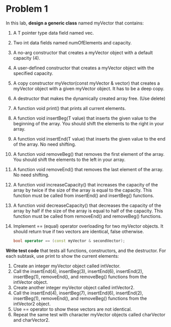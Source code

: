 # Problem 1
In this lab, **design a generic class** named myVector that contains: 

1)  A T pointer type data field named vec. 
2)  Two int data fields named numOfElements and capacity. 
3)  A no-arg constructor that creates a myVector object with a default capacity (4). 
4)  A user-defined constructor that creates a myVector object with the specified capacity. 
5)  A copy constructor myVector(const myVector & vector) that creates a myVector object with a given myVector object. It has to be a deep copy. 
6)  A destructor that makes the dynamically created array free. (Use delete) 
7)  A function void print() that prints all current elements. 
8)  A function void insertBeg(T value) that inserts the given value to the beginning of the array. You should shift the elements to the right in your array. 
9)  A function void insertEnd(T value) that inserts the given value to the end of the array. No need shifting. 
10) A function void removeBeg() that removes the first element of the array. You should shift the elements to the left in your array. 
11) A function void removeEnd() that removes the last element of the array. No need shifting. 
12) A function void increaseCapacity()  that increases the capacity of the array by twice if the size of the array is equal to the capacity. This function must be called from insertEnd() and insertBeg() functions. 
13) A function void decreaseCapacity()  that decreases the capacity of the array by half if the size of the array is equal to half of the capacity. This function must be called from removeEnd() and removeBeg() functions. 

14) Implement == (equal) operator overloading for two myVector objects. It should return true if two vectors are identical, false otherwise. 
    ```C++
    bool operator == (const myVector & secondVector); 
    ```
**Write test code** that tests all functions, constructors, and the destructor. For each subtask, use print to show the current elements: 

1) Create an integer myVector object called intVector. 
2) Call the insertEnd(4), insertBeg(3), insertEnd(6), insertEnd(2), insertBeg(1), removeEnd(),  and removeBeg() functions from the intVector object. 
3) Create another integer myVector object called intVector2. 
4) Call the insertEnd(4), insertBeg(7), insertEnd(6), insertEnd(2), insertBeg(1), removeEnd(),  and removeBeg() functions from the intVector2 object. 
5) Use == operator to show these vectors are not identical. 
6) Repeat the same test with character myVector objects called charVector and charVector2. 

